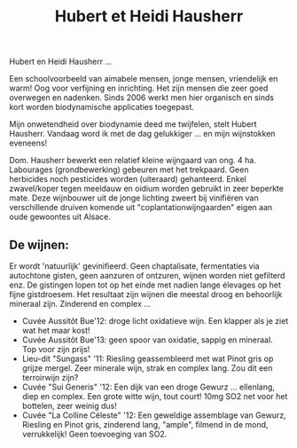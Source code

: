 ﻿---
title: Hubert et Heidi Hausherr
huis:  Dom. Hausherr
regio: A.O.C. Alsace 
photo: hausherr.jpg
layout: wijnhuis 

wijnen:
    - naam: Cuvée "Aussitôt Bue" '12
      ref:   
      app:  A.O.C. Alsace
      type: Blanc sec
      cep:  40% Auxerrois/40% Sylvaner/20% Pinot gris
      prijs: €10.93
    
    - naam:  Cuvée "Aussitôt Bue" '13
      ref:   
      app:  A.O.C. Alsace
      type: Blanc sec
      cep:  40% Auxerrois/40% Sylvaner/20% Pinot gris
      prijs: €10.93 
    
    - naam:  Lieu-dit "Sungass" '11
      ref:   
      app:  A.O.C. Alsace
      type: Blanc sec
      cep:  78% Riesling/22% Pinot gris
      prijs: €13.00
      
    - naam:  Cuvée "Sui Generis" '12
      ref:   
      app:   A.O.C. Alsace
      type:  Blanc sec
      cep:   Gewurztraminer
      prijs: €13.57
        
      
    - naam:  Cuvée "La Colline Céleste" '12
      ref:   
      app:   A.O.C. Alsace
      type:  Blanc sec
      cep:   72% Gewurztraminer/17% Riesling/11% Pinot gris
      prijs: €15.06
      
    
---
Hubert en Heidi Hausherr ...

Een schoolvoorbeeld van aimabele mensen, jonge mensen, vriendelijk en warm! Oog voor verfijning en inrichting. Het zijn mensen die zeer goed overwegen en nadenken.
Sinds 2006 werkt men hier organisch en sinds kort worden biodynamische applicaties toegepast.

Mijn onwetendheid over biodynamie deed me twijfelen, stelt Hubert Hausherr. Vandaag word ik met de dag gelukkiger ... en mijn wijnstokken eveneens!

Dom. Hausherr bewerkt een relatief kleine wijngaard van ong. 4 ha. Labourages (grondbewerking) gebeuren met het trekpaard.
Geen herbicides noch pesticides worden (uiteraard) gehanteerd. Enkel zwavel/koper tegen meeldauw en oidium worden gebruikt in zeer beperkte mate.
Deze wijnbouwer uit de jonge lichting zweert bij vinifiëren van verschillende druiven komende uit "coplantationwijngaarden" eigen aan oude gewoontes uit Alsace. 

De wijnen: 
----------
Er wordt 'natuurlijk' gevinifieerd. Geen chaptalisate, fermentaties via autochtone gisten, geen aanzuren of ontzuren, wijnen worden niet gefilterd enz.
De gistingen lopen tot op het einde met nadien lange élevages op het fijne gistdroesem.
Het resultaat zijn wijnen die meestal droog en behoorlijk mineraal zijn. Zinderend en complex ...

* Cuvée Aussitôt Bue'12: droge licht oxidatieve wijn. Een klapper als je ziet wat het maar kost!
* Cuvée Aussitôt Bue'13: geen spoor van oxidatie, sappig en mineraal. Top voor zijn prijs!
* Lieu-dit "Sungass" '11: Riesling geassembleerd met wat Pinot gris op grijze mergel. Zeer minerale wijn, strak en complex lang. Zou dit een terroirwijn zijn?
* Cuvée "Sui Generis" '12: Een dijk van een droge Gewurz ... ellenlang, diep en complex. Een grote witte wijn, tout court! 10mg SO2 net voor het bottelen, zeer weinig dus!
* Cuvée "La Colline Céleste" '12: Een geweldige assemblage van Gewurz, Riesling en Pinot gris, zinderend lang, "ample", filmend in de mond, verrukkelijk! Geen toevoeging van SO2.
   



